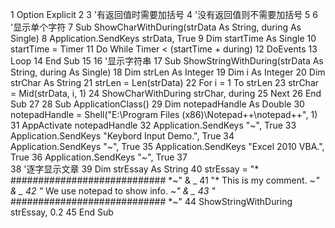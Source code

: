  1 Option Explicit
 2 
 3 '有返回值时需要加括号
 4 '没有返回值则不需要加括号
 5 
 6 '显示单个字符
 7 Sub ShowCharWithDuring(strData As String, during As Single)
 8     Application.SendKeys strData, True
 9     Dim startTime As Single
10     startTime = Timer
11     Do While Timer < (startTime + during)
12         DoEvents
13     Loop
14 End Sub
15 
16 '显示字符串
17 Sub ShowStringWithDuring(strData As String, during As Single)
18     Dim strLen As Integer
19     Dim i As Integer
20     Dim strChar As String
21     strLen = Len(strData)
22     For i = 1 To strLen
23         strChar = Mid(strData, i, 1)
24         ShowCharWithDuring strChar, during
25     Next
26 End Sub
27 
28 Sub ApplicationClass()
29     Dim notepadHandle As Double
30     notepadHandle = Shell("E:\Program Files (x86)\Notepad++\notepad++", 1)
31     AppActivate notepadHandle
32     Application.SendKeys "~", True
33     Application.SendKeys "Keybord Input Demo.", True
34     Application.SendKeys "~", True
35     Application.SendKeys "Excel 2010 VBA.", True
36     Application.SendKeys "~", True
37     
38     '逐字显示文章
39     Dim strEssay As String
40     strEssay = "* ############################ *~" & _
41                "* This is my comment.          *~" & _
42                "* We use notepad to show info. *~" & _
43                "* ############################ *~"
44     ShowStringWithDuring strEssay, 0.2
45 End Sub